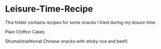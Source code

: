# Leisure-Time-Recipe
This folder contains recipes for some snacks I tried during my leisure time.

Plain Chiffon Cakes


Shumai(traditional Chinese snacks with sticky rice and beef)

